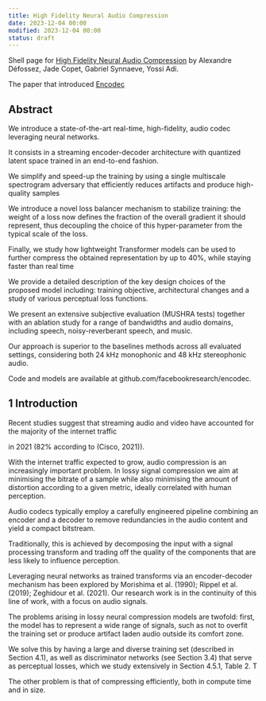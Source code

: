 ```yaml
---
title: High Fidelity Neural Audio Compression
date: 2023-12-04 00:00
modified: 2023-12-04 00:00
status: draft
---
```


Shell page for [High Fidelity Neural Audio Compression](https://arxiv.org/pdf/2210.13438.pdf) by Alexandre Défossez, Jade Copet, Gabriel Synnaeve, Yossi Adi.

The paper that introduced [Encodec](../../permanent/encodec.md)

## Abstract

We introduce a state-of-the-art real-time, high-fidelity, audio codec leveraging neural networks.

It consists in a streaming encoder-decoder architecture with quantized latent space trained in an end-to-end fashion.

We simplify and speed-up the training by using a single multiscale spectrogram adversary that efficiently reduces artifacts and produce high-quality samples

We introduce a novel loss balancer mechanism to stabilize training: the weight of a loss now defines the fraction of the overall gradient it should represent, thus decoupling the choice of this hyper-parameter from the typical scale of the loss.

Finally, we study how lightweight Transformer models can be used to further compress the obtained representation by up to 40%, while staying faster than real time

We provide a detailed description of the key design choices of the proposed model including: training objective, architectural changes and a study of various perceptual loss functions.

We present an extensive subjective evaluation (MUSHRA tests) together with an ablation study for a range of bandwidths and audio domains, including speech, noisy-reverberant speech, and music.

Our approach is superior to the baselines
methods across all evaluated settings, considering both 24 kHz monophonic and 48 kHz
stereophonic audio.

Code and models are available at github.com/facebookresearch/encodec.

## 1 Introduction

Recent studies suggest that streaming audio and video have accounted for the majority of the internet traffic

in 2021 (82% according to (Cisco, 2021)).

With the internet traffic expected to grow, audio compression
is an increasingly important problem. In lossy signal compression we aim at minimising the bitrate of a sample while also minimising the amount of distortion according to a given metric, ideally correlated with human perception.

Audio codecs typically employ a carefully engineered pipeline combining an encoder and a decoder to remove redundancies in the audio content and yield a compact bitstream.

Traditionally, this is achieved by decomposing the input with a signal processing transform and trading off the quality of the components that are less likely to influence perception.

Leveraging neural networks as trained transforms via an encoder-decoder mechanism has been explored by Morishima et al. (1990); Rippel et al. (2019); Zeghidour et al. (2021). Our research work is in the continuity of this line of work, with a focus on audio signals.

The problems arising in lossy neural compression models are twofold: first, the model has to represent a
wide range of signals, such as not to overfit the training set or produce artifact laden audio outside its
comfort zone.

 We solve this by having a large and diverse training set (described in Section 4.1), as well
as discriminator networks (see Section 3.4) that serve as perceptual losses, which we study extensively in
Section 4.5.1, Table 2. T

The other problem is that of compressing efficiently, both in compute time and in size.

